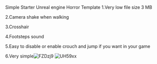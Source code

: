 Simple Starter Unreal engine Horror Template
1.Very low file size 3 MB

2.Camera shake when walking

3.Crosshair

4.Footsteps sound

5.Easy to disable or enable crouch and jump if you want in your game

6.Very simple![FZDzj9](https://user-images.githubusercontent.com/72122184/157227003-797e46ac-00d0-498c-8ca5-cddbc8693e18.png)
![UH59xx](https://user-images.githubusercontent.com/72122184/157227020-e3551019-030a-415d-8766-ebd0759cdecb.png)
